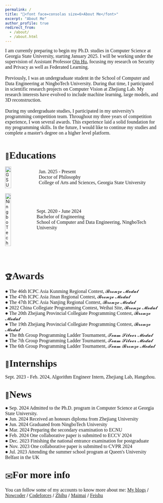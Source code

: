 ```yaml
---
permalink: /
title: "👋<font face=consolas size=6>About Me</font>"
excerpt: "About Me"
author_profile: true
redirect_from: 
  - /about/
  - /about.html
---
```

<font face=consolas size=3>I am currently preparing to begin my Ph.D. studies in Computer Science at Georgia State University, starting January 2025. I will be working under the supervision of Assistant Professor <a href="https://qinhu2010.github.io">Qin Hu</a>, focusing my research on Security and Privacy as well as Federated Learning.<br /><br />
Previously, I was an undergraduate student in the School of Computer and Data Engineering at NingboTech University. During that time, I participated in scientific research projects on Computer Vision at Zhejiang Lab. My research interests have evolved to include machine learning, large models, and 3D reconstruction.<br /><br />
During my undergraduate studies, I participated in my university's programming competition team. Throughout my three years of competition experience, I won several awards. This experience laid a solid foundation for my programming skills. In the future, I would like to continue my studies and complete a master's degree on a higher level platform. </font><br /><br />


📖<font face=consolas size=6>Educations</font>
------
<div style="display:flex; align-items:center;"> <img src="https://upload.wikimedia.org/wikipedia/en/c/c1/Georgia_State_University_Official_Seal.png" alt="GSU" style="width:20%; height:20%; margin-right:10px;"> <span style="font-family:consolas; font-size:12pt;"> <font face="consolas" size="3">Jan. 2025 - Present<br> Doctor of Philosophy<br> College of Arts and Sciences, Georgia State University</font> </span> </div>
<br />
<div style="display:flex; align-items:center;"> <img src="https://img1.cfw.cn/20003/da5144b1cb34/4aa22422-05a5-4795-a63e-fcccea1626d1_300x300.jpg" alt="NingboTech" style="width:20%; height:20%; margin-right:10px;"> <span style="font-family:consolas; font-size:12pt;"> <font face="consolas" size="3">Sept. 2020 - June 2024<br> Bachelor of Engineering<br> School of Computer and Data Engineering, NingboTech University</font> </span> </div>
<br /><br /><br />


🏆<font face=consolas size=6>Awards</font>
------
<font face=consolas size=3> ● The 46th ICPC Asia Kunming Regional Contest, 𝓑𝓻𝓸𝓷𝔃𝓮 𝓜𝓮𝓭𝓪𝓵<br />
● The 47th ICPC Asia Jinan Regional Contest, 𝓑𝓻𝓸𝓷𝔃𝓮 𝓜𝓮𝓭𝓪𝓵<br />
● The 47th ICPC Asia Nanjing Regional Contest, 𝓑𝓻𝓸𝓷𝔃𝓮 𝓜𝓮𝓭𝓪𝓵<br />
● 2022 China Collegiate Programming Contest, Weihai Site, 𝓑𝓻𝓸𝓷𝔃𝓮 𝓜𝓮𝓭𝓪𝓵<br />
● The 20th Zhejiang Provincial Collegiate Programming Contest, 𝓑𝓻𝓸𝓷𝔃𝓮 𝓜𝓮𝓭𝓪𝓵<br />
● The 19th Zhejiang Provincial Collegiate Programming Contest, 𝓑𝓻𝓸𝓷𝔃𝓮 𝓜𝓮𝓭𝓪𝓵<br />
● The 8th Group Programming Ladder Tournament, 𝓣𝓮𝓪𝓶 𝓢𝓲𝓵𝓿𝓮𝓻 𝓜𝓮𝓭𝓪𝓵<br />
● The 7th Group Programming Ladder Tournament, 𝓣𝓮𝓪𝓶 𝓢𝓲𝓵𝓿𝓮𝓻 𝓜𝓮𝓭𝓪𝓵<br />
● The 6th Group Programming Ladder Tournament, 𝓣𝓮𝓪𝓶 𝓑𝓻𝓸𝓷𝔃𝓮 𝓜𝓮𝓭𝓪𝓵</font>
<br />

💼<font face=consolas size=6>Internships</font>
------
<font face=consolas size=3>Sept. 2023 - Feb. 2024, Algorithm Engineer Intern, Zhejiang Lab, Hangzhou.</font>
<br />

📰<font face=consolas size=6>News</font>
------
<font face=consolas size=3>● Sep. 2024 Admitted to the Ph.D. program in Computer Science at Georgia State University.<br />
● Jun. 2024 Received an honours diploma from Zhejiang University<br />
● Jun. 2024 Graduated from NingboTech University<br />
● Mar. 2024 Preparing the secondary examination to ECNU<br />
● Feb. 2024 One collaborative paper is submitted to ECCV 2024<br />
● Dec. 2023 Finishing the national entrance examination for postgraduate<br />
● Nov. 2023 One collaborative paper is submitted to CVPR 2024<br />
● Jul. 2023 Attending the summer school program at Queen's University Belfast in the UK</font>
<br />

✉️<font face=consolas size=6>For more info</font>
------
<font face=consolas size=3>You can follow some of my accounts to know more about me:</font>
 [<font face=consolas size=3>My blogs</font>](https://eastpage.tech)    / [<font face=consolas size=3>Nowcoder</font>](https://ac.nowcoder.com/acm/contest/profile/946259811)   /  [<font face=consolas size=3>Codeforces</font>](https://codeforces.com/profile/EastGod)   /  [<font face=consolas size=3>Zhihu</font>](https://www.zhihu.com/people/markxian-sheng-41)     /        [<font face=consolas size=3>Maimai</font>](https://maimai.cn/profile/detail?dstu=236043030)  /   [<font face=consolas size=3>Feishu</font>](https://github.com/East-Hu/Eastpage.github.io/blob/master/images/feishu.jpg)
